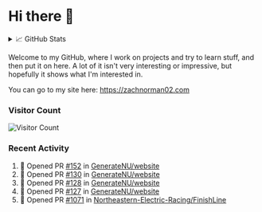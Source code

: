# Hi there 👋

<details>
<summary>📈 GitHub Stats</summary>
<img src="http://github-profile-summary-cards.vercel.app/api/cards/profile-details?username=zachnorman02&theme=github"></img>

Note: languages listed are for public repos. Nowadays, my #1 language is probably JavaScript/TypeScript.

<img src="https://github-readme-stats-iota-gray.vercel.app/api/top-langs/?username=zachnorman02&langs_count=10&layout=compact" style="width:45%;vertical-align:middle"><img>
<img src="http://github-profile-summary-cards.vercel.app/api/cards/productive-time?username=zachnorman02&theme=github&utcOffset=-4" style="width:45%;vertical-align:middle"></img>

<img src="https://streak-stats.demolab.com/?user=zachnorman02" style="width:45%;vertical-align:middle"></img>
<img src="https://github-readme-stats-iota-gray.vercel.app/api?username=zachnorman02&count_private=true&show_icons=true" style="width:45%;vertical-align:middle">
</img>

<img src="https://github-readme-activity-graph.cyclic.app/graph?username=zachnorman02&theme=github-compact"></img>
</details>

Welcome to my GitHub, where I work on projects and try to learn stuff, and then put it on here. A lot of it isn't very interesting or impressive, but hopefully it shows what I'm interested in.

You can go to my site here: <https://zachnorman02.com>

### Visitor Count

![Visitor Count](https://profile-counter.glitch.me/zachnorman02/count.svg)

### Recent Activity
<!--START_SECTION:activity-->
1. 💪 Opened PR [#152](https://github.com/GenerateNU/website/pull/152) in [GenerateNU/website](https://github.com/GenerateNU/website)
2. 💪 Opened PR [#130](https://github.com/GenerateNU/website/pull/130) in [GenerateNU/website](https://github.com/GenerateNU/website)
3. 💪 Opened PR [#128](https://github.com/GenerateNU/website/pull/128) in [GenerateNU/website](https://github.com/GenerateNU/website)
4. 💪 Opened PR [#127](https://github.com/GenerateNU/website/pull/127) in [GenerateNU/website](https://github.com/GenerateNU/website)
5. 💪 Opened PR [#1071](https://github.com/Northeastern-Electric-Racing/FinishLine/pull/1071) in [Northeastern-Electric-Racing/FinishLine](https://github.com/Northeastern-Electric-Racing/FinishLine)
<!--END_SECTION:activity-->
